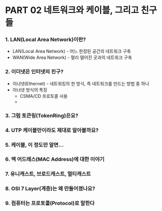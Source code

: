 # PART 02 네트워크와 케이블, 그리고 친구들

### 1. LAN(Local Area Network)이란?
- LAN(Local Area Network) - 어느 한정된 공간의 네트워크 구축
- WAN(Wide Area Network) - 멀리 떨어진 곳과의 네트워크 구축

### 2. 이더넷은 인터넷의 친구?
- 이너넷(Ethernet) - 네트워킹의 한 방식, 즉 네트워크를 만드는 방법 중 하나
- 이너넷 방식의 특징
  - CSMA/CD 프로토콜 사용
  - 

### 3. 그럼 토큰링(TokenRing)은요?
### 4. UTP 케이블만이라도 제대로 알아볼까요?
### 5. 케이블, 이 정도만 알면…
### 6. 맥 어드레스(MAC Address)에 대한 이야기
### 7. 유니캐스트, 브로드캐스트, 멀티캐스트
### 8. OSI 7 Layer(계층)는 왜 만들어졌나요?
### 9. 컴퓨터는 프로토콜(Protocol)로 말한다
